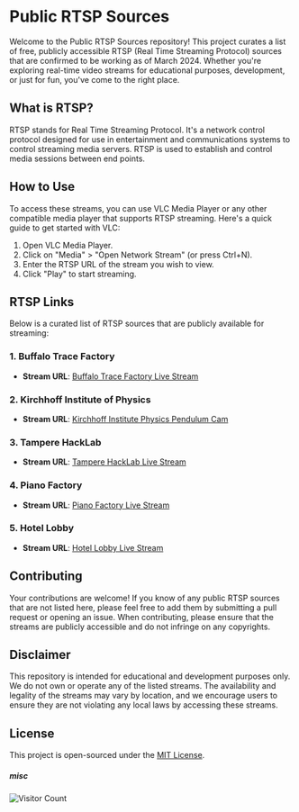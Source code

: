 # Public RTSP Sources

Welcome to the Public RTSP Sources repository! This project curates a list of free, publicly accessible RTSP (Real Time Streaming Protocol) sources that are confirmed to be working as of March 2024. Whether you're exploring real-time video streams for educational purposes, development, or just for fun, you've come to the right place.


## What is RTSP?

RTSP stands for Real Time Streaming Protocol. It's a network control protocol designed for use in entertainment and communications systems to control streaming media servers. RTSP is used to establish and control media sessions between end points.

## How to Use

To access these streams, you can use VLC Media Player or any other compatible media player that supports RTSP streaming. Here's a quick guide to get started with VLC:

1. Open VLC Media Player.
2. Click on "Media" > "Open Network Stream" (or press Ctrl+N).
3. Enter the RTSP URL of the stream you wish to view.
4. Click "Play" to start streaming.

## RTSP Links

Below is a curated list of RTSP sources that are publicly available for streaming:

### 1. Buffalo Trace Factory
- **Stream URL**: [Buffalo Trace Factory Live Stream](http://camera.buffalotrace.com/mjpg/video.mjpg)

### 2. Kirchhoff Institute of Physics
- **Stream URL**: [Kirchhoff Institute Physics Pendulum Cam](http://pendelcam.kip.uni-heidelberg.de/mjpg/video.mjpg)

### 3. Tampere HackLab
- **Stream URL**: [Tampere HackLab Live Stream](http://tamperehacklab.tunk.org:38001/nphMotionJpeg?Resolution=640x480&Quality=Clarity)

### 4. Piano Factory
- **Stream URL**: [Piano Factory Live Stream](http://takemotopiano.aa1.netvolante.jp:8190/nphMotionJpeg?Resolution=640x480&Quality=Standard&Framerate=30)

### 5. Hotel Lobby
- **Stream URL**: [Hotel Lobby Live Stream](http://158.58.130.148/mjpg/video.mjpg)

## Contributing

Your contributions are welcome! If you know of any public RTSP sources that are not listed here, please feel free to add them by submitting a pull request or opening an issue. When contributing, please ensure that the streams are publicly accessible and do not infringe on any copyrights.

## Disclaimer

This repository is intended for educational and development purposes only. We do not own or operate any of the listed streams. The availability and legality of the streams may vary by location, and we encourage users to ensure they are not violating any local laws by accessing these streams.

## License

This project is open-sourced under the [MIT License](LICENSE).


##### misc
![Visitor Count](https://visitor-badge.laobi.icu/badge?page_id=AzwadFawadHasan.Public_RTSP_Sources)


